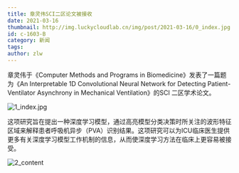 ```yaml
---
title: 章灵伟SCI二区论文被接收
date: 2021-03-16
thumbnail: http://img.luckycloudlab.cn/img/post/2021-03-16/0_index.jpg
id: c-1603-B
category: 新闻
tags:
author: zlw
---
```

章灵伟于《Computer Methods and Programs in Biomedicine》发表了一篇题为《An Interpretable 1D Convolutional Neural Network for Detecting Patient-Ventilator Asynchrony in Mechanical Ventilation》的SCI 二区学术论文。
<!--more-->
![1_index.jpg](http://img.luckycloudlab.cn/img/post/2021-03-16/1_index.jpg)

这项研究旨在提出一种深度学习模型，通过高亮模型分类决策时所关注的波形特征区域来解释患者呼吸机异步（PVA）识别结果。这项研究可以为ICU临床医生提供更多有关深度学习模型工作机制的信息，从而使深度学习方法在临床上更容易被接受。

![2_content](http://img.luckycloudlab.cn/img/post/2021-03-16/2_contentgraphic.jpg)
